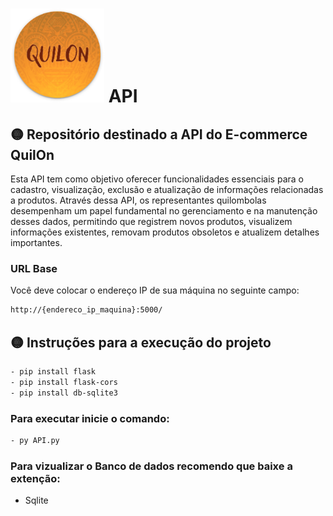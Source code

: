 #   <img src="img/quilon.png" width="150" height="150"> API

 
## 🟡 Repositório destinado a API do E-commerce QuilOn


Esta API tem como objetivo oferecer funcionalidades essenciais para o cadastro, visualização, exclusão e atualização de informações relacionadas a produtos. Através dessa API, os representantes quilombolas desempenham um papel fundamental no gerenciamento e na manutenção desses dados, permitindo que registrem novos produtos, visualizem informações existentes, removam produtos obsoletos e atualizem detalhes importantes.

### URL Base

Você deve colocar o endereço IP de sua máquina no seguinte campo:

```bash
http://{endereco_ip_maquina}:5000/
```

## 🟡 Instruções para a execução do projeto

```bash
- pip install flask
- pip install flask-cors
- pip install db-sqlite3
```


### Para executar inicie o comando:

```bash
- py API.py
```

### Para vizualizar o Banco de dados recomendo que baixe a extenção:

- Sqlite



